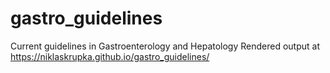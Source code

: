 # gastro_guidelines
Current guidelines in Gastroenterology and Hepatology
Rendered output at https://niklaskrupka.github.io/gastro_guidelines/
